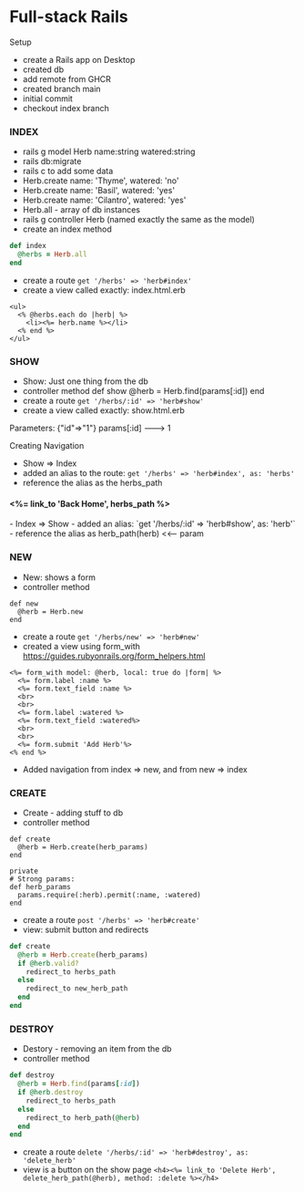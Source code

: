 # Full-stack Rails

Setup
- create a Rails app on Desktop
- created db
- add remote from GHCR
- created branch main
- initial commit
- checkout index branch


### INDEX
- rails g model Herb name:string watered:string
- rails db:migrate
- rails c to add some data
- Herb.create name: 'Thyme', watered: 'no'
- Herb.create name: 'Basil', watered: 'yes'
- Herb.create name: 'Cilantro', watered: 'yes'
- Herb.all - array of db instances
- rails g controller Herb   (named exactly the same as the model)
- create an index method
```ruby
def index
  @herbs = Herb.all
end
```
- create a route `get '/herbs' => 'herb#index'`
- create a view called exactly: index.html.erb
```
<ul>
  <% @herbs.each do |herb| %>
    <li><%= herb.name %></li>
  <% end %>
</ul>
```

### SHOW
- Show: Just one thing from the db
- controller method
def show
  @herb = Herb.find(params[:id])
end
- create a route `get '/herbs/:id' => 'herb#show'`
- create a view called exactly: show.html.erb

Parameters: {"id"=>"1"}
params[:id] ---> 1


Creating Navigation
- Show => Index
- added an alias to the route: `get '/herbs' => 'herb#index', as: 'herbs'`
- reference the alias as the herbs_path
<h4><%= link_to 'Back Home', herbs_path %></h4>
- Index => Show
- added an alias: `get '/herbs/:id' => 'herb#show', as: 'herb'`
- reference the alias as herb_path(herb) <<-- param


### NEW
- New: shows a form
- controller method
```
def new
  @herb = Herb.new
end
```
- create a route `get '/herbs/new' => 'herb#new'`
- created a view using form_with https://guides.rubyonrails.org/form_helpers.html
```
<%= form_with model: @herb, local: true do |form| %>
  <%= form.label :name %>
  <%= form.text_field :name %>
  <br>
  <br>
  <%= form.label :watered %>
  <%= form.text_field :watered%>
  <br>
  <br>
  <%= form.submit 'Add Herb'%>
<% end %>
```
- Added navigation from index => new, and from new => index


### CREATE
- Create - adding stuff to db
- controller method
```
def create
  @herb = Herb.create(herb_params)
end

private
# Strong params:
def herb_params
  params.require(:herb).permit(:name, :watered)
end
```
- create a route `post '/herbs' => 'herb#create'`
- view: submit button and redirects
```ruby
def create
  @herb = Herb.create(herb_params)
  if @herb.valid?
    redirect_to herbs_path
  else
    redirect_to new_herb_path
  end
end
```


### DESTROY
- Destory - removing an item from the db
- controller method
```ruby
def destroy
  @herb = Herb.find(params[:id])
  if @herb.destroy
    redirect_to herbs_path
  else
    redirect_to herb_path(@herb)
  end
end
```
- create a route `delete '/herbs/:id' => 'herb#destroy', as: 'delete_herb'`
- view is a button on the show page `<h4><%= link_to 'Delete Herb', delete_herb_path(@herb), method: :delete %></h4>`
